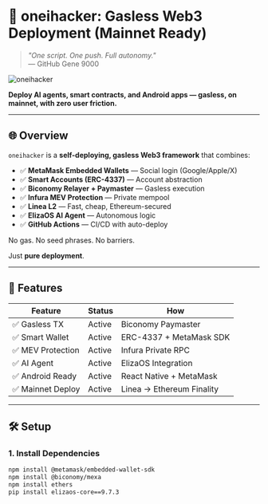 # 🚀 oneihacker: Gasless Web3 Deployment (Mainnet Ready)

> _"One script. One push. Full autonomy."_  
> — GitHub Gene 9000

![oneihacker](https://i.imgur.com/oneihacker-omega.gif)

**Deploy AI agents, smart contracts, and Android apps — gasless, on mainnet, with zero user friction.**

---

## 🌐 Overview

`oneihacker` is a **self-deploying, gasless Web3 framework** that combines:
- ✅ **MetaMask Embedded Wallets** — Social login (Google/Apple/X)
- ✅ **Smart Accounts (ERC-4337)** — Account abstraction
- ✅ **Biconomy Relayer + Paymaster** — Gasless execution
- ✅ **Infura MEV Protection** — Private mempool
- ✅ **Linea L2** — Fast, cheap, Ethereum-secured
- ✅ **ElizaOS AI Agent** — Autonomous logic
- ✅ **GitHub Actions** — CI/CD with auto-deploy

No gas. No seed phrases. No barriers.

Just **pure deployment**.

---

## 🧩 Features

| Feature | Status | How |
|-------|--------|-----|
| ✅ Gasless TX | Active | Biconomy Paymaster |
| ✅ Smart Wallet | Active | ERC-4337 + MetaMask SDK |
| ✅ MEV Protection | Active | Infura Private RPC |
| ✅ AI Agent | Active | ElizaOS Integration |
| ✅ Android Ready | Active | React Native + MetaMask |
| ✅ Mainnet Deploy | Active | Linea → Ethereum Finality |

---

## 🛠️ Setup

### 1. Install Dependencies
```bash
npm install @metamask/embedded-wallet-sdk
npm install @biconomy/mexa
npm install ethers
pip install elizaos-core==9.7.3
